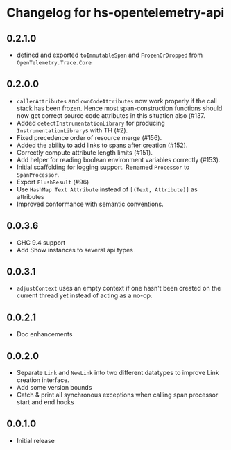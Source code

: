 # Changelog for hs-opentelemetry-api

## 0.2.1.0

- defined and exported `toImmutableSpan` and `FrozenOrDropped` from `OpenTelemetry.Trace.Core`

## 0.2.0.0

- `callerAttributes` and `ownCodeAttributes` now work properly if the call stack has been frozen. Hence most
  span-construction functions should now get correct source code attributes in this situation also (#137.
- Added `detectInstrumentationLibrary` for producing `InstrumentationLibrary`s with TH (#2).
- Fixed precedence order of resource merge (#156).
- Added the ability to add links to spans after creation (#152).
- Correctly compute attribute length limits (#151).
- Add helper for reading boolean environment variables correctly (#153).
- Initial scaffolding for logging support. Renamed `Processor` to `SpanProcessor`.
- Export `FlushResult` (#96)
- Use `HashMap Text Attribute` instead of `[(Text, Attribute)]` as attributes
- Improved conformance with semantic conventions.

## 0.0.3.6

- GHC 9.4 support
- Add Show instances to several api types

## 0.0.3.1

- `adjustContext` uses an empty context if one hasn't been created on the current thread yet instead of acting as a no-op.

## 0.0.2.1

- Doc enhancements

## 0.0.2.0

- Separate `Link` and `NewLink` into two different datatypes to improve Link creation interface.
- Add some version bounds
- Catch & print all synchronous exceptions when calling span processor
  start and end hooks

## 0.0.1.0

- Initial release
